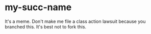 # my-succ-name
It's a meme. Don't make me file a class action lawsuit because you branched this.
It's best not to fork this.
